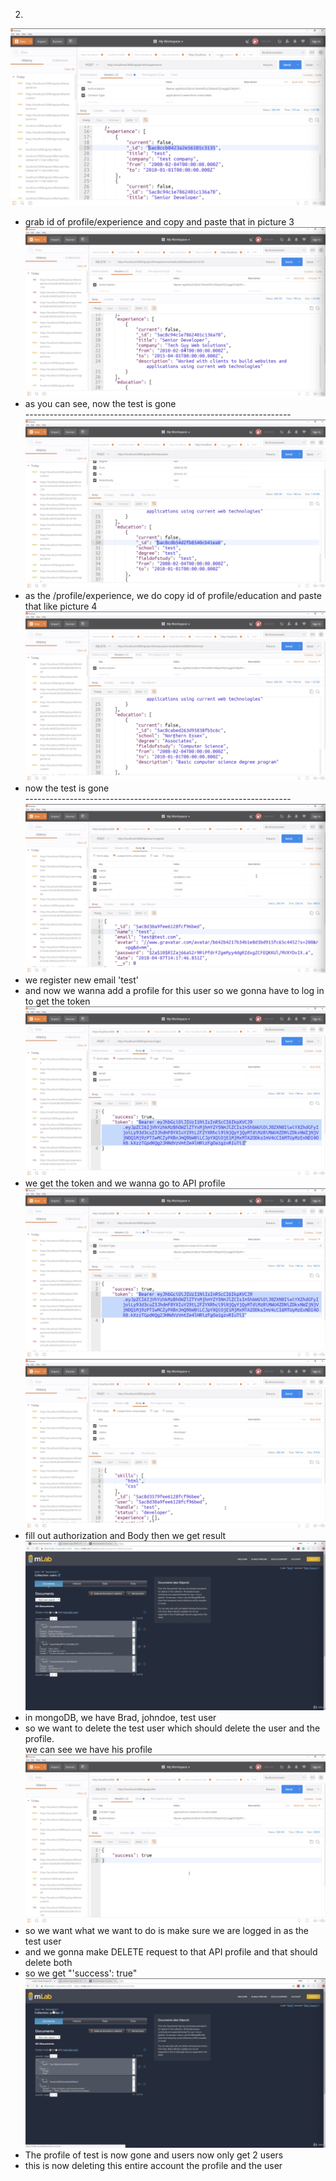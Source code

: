 

2.
![](images/delete-education-and-experience-routes-1.png)
- grab id of profile/experience and copy and paste that in picture 3
![](images/delete-education-and-experience-routes-2.png)
- as you can see, now the test is gone
</br>------------------------------------------------------------------
![](images/delete-education-and-experience-routes-3.png)
- as the /profile/experience, we do copy id of profile/education and paste that like picture 4
![](images/delete-education-and-experience-routes-4.png)
- now the test is gone
</br>------------------------------------------------------------------
![](images/delete-education-and-experience-routes-5.png)
- we register new email 'test'
- and now we wanna add a profile for this user so we gonna have to log in to get the token
![](images/delete-education-and-experience-routes-6.png)
- we get the token and we wanna go to API profile
![](images/delete-education-and-experience-routes-7.png)
![](images/delete-education-and-experience-routes-8.png)
- fill out authorization and Body then we get result
![](images/delete-education-and-experience-routes-9.png)
- in mongoDB, we have Brad, johndoe, test user
- so we want to delete the test user which should delete the user and the profile.</br>
we can see we have his profile 
![](images/delete-education-and-experience-routes-10.png)
- so we want what we want to do is make sure we are logged in as the test user
- and we gonna make DELETE request to that API profile and that should delete both
- so we get "'success': true"
![](images/delete-education-and-experience-routes-11.png)
- The profile of test is now gone and users now only get 2 users
- this is now deleting this entire account the profile and the user
